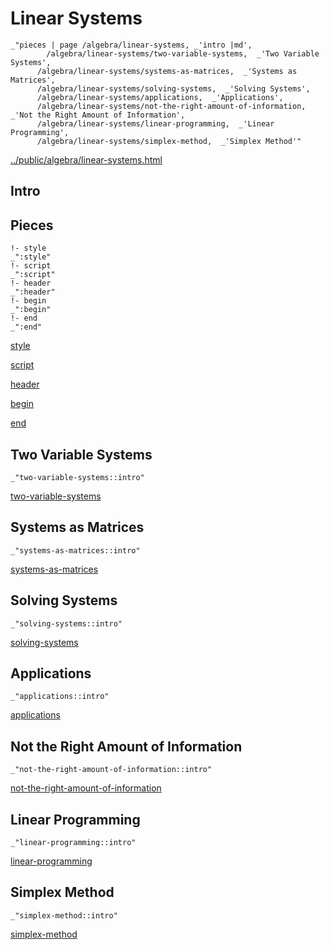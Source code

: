 # Linear Systems

    _"pieces | page /algebra/linear-systems, _'intro |md',
            /algebra/linear-systems/two-variable-systems,  _'Two Variable Systems',
          /algebra/linear-systems/systems-as-matrices,  _'Systems as Matrices',
          /algebra/linear-systems/solving-systems,  _'Solving Systems',
          /algebra/linear-systems/applications,  _'Applications',
          /algebra/linear-systems/not-the-right-amount-of-information,  _'Not the Right Amount of Information',
          /algebra/linear-systems/linear-programming,  _'Linear Programming',
          /algebra/linear-systems/simplex-method,  _'Simplex Method'"

[../public/algebra/linear-systems.html](# "save:")


## Intro

## Pieces

    !- style
    _":style"
    !- script
    _":script"
    !- header
    _":header"
    !- begin
    _":begin"
    !- end
    _":end"

[style]() 

[script]()

[header]()

[begin]()

[end]()

## Two Variable Systems

    _"two-variable-systems::intro"


[two-variable-systems](pages/algebra_linear-systems_two-variable-systems.md "load:")

## Systems as Matrices

    _"systems-as-matrices::intro"


[systems-as-matrices](pages/algebra_linear-systems_systems-as-matrices.md "load:")

## Solving Systems

    _"solving-systems::intro"


[solving-systems](pages/algebra_linear-systems_solving-systems.md "load:")

## Applications

    _"applications::intro"


[applications](pages/algebra_linear-systems_applications.md "load:")

## Not the Right Amount of Information

    _"not-the-right-amount-of-information::intro"


[not-the-right-amount-of-information](pages/algebra_linear-systems_not-the-right-amount-of-information.md "load:")

## Linear Programming

    _"linear-programming::intro"


[linear-programming](pages/algebra_linear-systems_linear-programming.md "load:")

## Simplex Method

    _"simplex-method::intro"


[simplex-method](pages/algebra_linear-systems_simplex-method.md "load:")